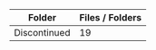 | Folder       |   Files / Folders |
|--------------|-------------------|
| Discontinued |                19 |